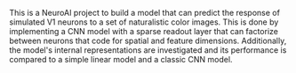 This is a NeuroAI project to build a model that can predict the response of simulated V1 neurons to a set of naturalistic color images. This is done by implementing a CNN model with a sparse readout layer that can factorize between neurons that code for spatial and feature dimensions. Additionally, the model's internal representations are investigated and its performance is compared to a simple linear model and a classic CNN model. 
